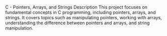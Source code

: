 C - Pointers, Arrays, and Strings
Description
This project focuses on fundamental concepts in C programming, including pointers, arrays, and strings. It covers topics such as manipulating pointers, working with arrays, understanding the difference between pointers and arrays, and string manipulation.
